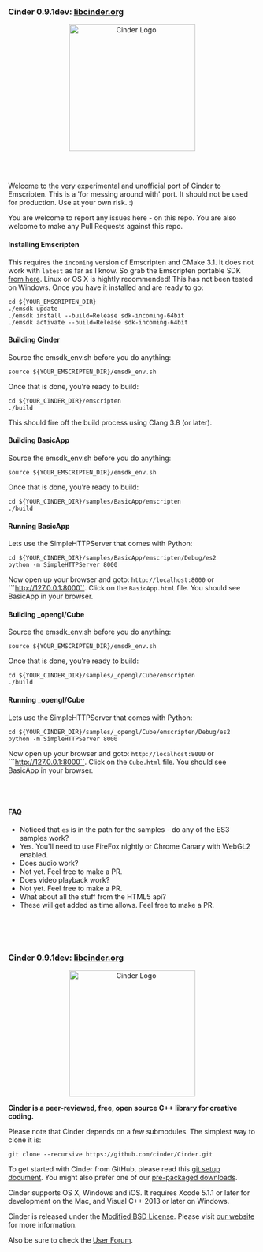 ### Cinder 0.9.1dev: [libcinder.org](http://libcinder.org)

<p align="center">
  <img src="https://libcinder.org/docs/_assets/images/cinder_logo.svg" alt="Cinder Logo" width="256" height="auto"/>
</p>

<br/>
<br/>

Welcome to the very experimental and unofficial port of Cinder to Emscripten. This is a 'for messing around with' port. It should not be used for production. Use at your own risk. :) 

You are welcome to report any issues here - on this repo. You are also welcome to make any Pull Requests against this repo. 
#### Installing Emscripten
This requires the ``incoming`` version of Emscripten and CMake 3.1. It does not work with ``latest`` as far as I know. So grab the Emscripten portable SDK [from here](https://kripken.github.io/emscripten-site/docs/getting_started/downloads.html). Linux or OS X is hightly recommended! This has not been tested on Windows. Once you have it installed and are ready to go:
```
cd ${YOUR_EMSCRIPTEN_DIR}
./emsdk update
./emsdk install --build=Release sdk-incoming-64bit
./emsdk activate --build=Release sdk-incoming-64bit
```

#### Building Cinder
Source the emsdk_env.sh before you do anything:
```
source ${YOUR_EMSCRIPTEN_DIR}/emsdk_env.sh
```
Once that is done, you're ready to build:
```
cd ${YOUR_CINDER_DIR}/emscripten
./build
```
This should fire off the build process using Clang 3.8 (or later).

#### Building BasicApp
Source the emsdk_env.sh before you do anything:
```
source ${YOUR_EMSCRIPTEN_DIR}/emsdk_env.sh
```
Once that is done, you're ready to build:
```
cd ${YOUR_CINDER_DIR}/samples/BasicApp/emscripten
./build
```

#### Running BasicApp
Lets use the SimpleHTTPServer that comes with Python:
```
cd ${YOUR_CINDER_DIR}/samples/BasicApp/emscripten/Debug/es2
python -m SimpleHTTPServer 8000
```
Now open up your browser and goto: ```http://localhost:8000``` or ```http://127.0.0.1:8000``. Click on the ``BasicApp.html`` file. You should see BasicApp in your browser.

#### Building _opengl/Cube
Source the emsdk_env.sh before you do anything:
```
source ${YOUR_EMSCRIPTEN_DIR}/emsdk_env.sh
```
Once that is done, you're ready to build:
```
cd ${YOUR_CINDER_DIR}/samples/_opengl/Cube/emscripten
./build
```

#### Running _opengl/Cube
Lets use the SimpleHTTPServer that comes with Python:
```
cd ${YOUR_CINDER_DIR}/samples/_opengl/Cube/emscripten/Debug/es2
python -m SimpleHTTPServer 8000
```
Now open up your browser and goto: ```http://localhost:8000``` or ```http://127.0.0.1:8000``. Click on the ``Cube.html`` file. You should see BasicApp in your browser.

<br/>
<br/>

#### FAQ
* Noticed that ``es`` is in the path for the samples - do any of the ES3 samples work?
 *  Yes. You'll need to use FireFox nightly or Chrome Canary with WebGL2 enabled. 
* Does audio work?
 *  Not yet. Feel free to make a PR.
* Does video playback work?
 *  Not yet. Feel free to make a PR.
* What about all the stuff from the HTML5 api?
 *  These will get added as time allows. Feel free to make a PR.
  
<br/>
<br/>
<br/>

### Cinder 0.9.1dev: [libcinder.org](http://libcinder.org)

<p align="center">
  <img src="https://libcinder.org/docs/_assets/images/cinder_logo.svg" alt="Cinder Logo" width="256" height="auto"/>
</p>

**Cinder is a peer-reviewed, free, open source C++ library for creative coding.**

Please note that Cinder depends on a few submodules. The simplest way to clone it is:<br />
```
git clone --recursive https://github.com/cinder/Cinder.git
```

To get started with Cinder from GitHub, please read this [git setup document](https://libcinder.org/docs/guides/git/index.html). You might also prefer one of our [pre-packaged downloads](https://libcinder.org/download).

Cinder supports OS X, Windows and iOS. It requires Xcode 5.1.1 or later for development on the Mac, and Visual C++ 2013 or later on Windows.

Cinder is released under the [Modified BSD License](docs/COPYING). Please visit [our website](https://libcinder.org) for more information.

Also be sure to check the [User Forum](http://forum.libcinder.org/#AllForums).

